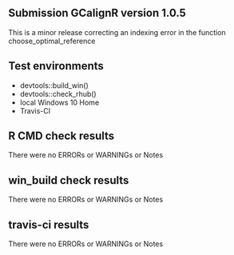 ## Submission GCalignR version 1.0.5

This is a minor release correcting an indexing error in the function choose_optimal_reference

## Test environments
* devtools::build_win()
* devtools::check_rhub()
* local Windows 10 Home
* Travis-CI

## R CMD check results
There were no ERRORs or WARNINGs or Notes

## win_build check results
There were no ERRORs or WARNINGs or Notes

## travis-ci results
There were no ERRORs or WARNINGs or Notes
